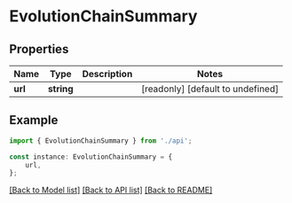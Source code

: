 # EvolutionChainSummary


## Properties

Name | Type | Description | Notes
------------ | ------------- | ------------- | -------------
**url** | **string** |  | [readonly] [default to undefined]

## Example

```typescript
import { EvolutionChainSummary } from './api';

const instance: EvolutionChainSummary = {
    url,
};
```

[[Back to Model list]](../README.md#documentation-for-models) [[Back to API list]](../README.md#documentation-for-api-endpoints) [[Back to README]](../README.md)
